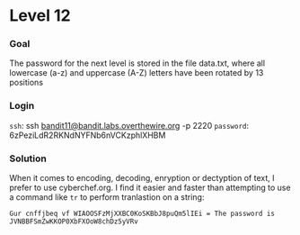 # Level 12

### Goal
The password for the next level is stored in the file data.txt, where all lowercase (a-z) and uppercase (A-Z) letters have been rotated by 13 positions

### Login
`ssh`: ssh bandit11@bandit.labs.overthewire.org -p 2220
`password`: 6zPeziLdR2RKNdNYFNb6nVCKzphlXHBM


### Solution
When it comes to encoding, decoding, enryption or dectyption of text, I prefer to use cyberchef.org. I find it easier and faster than attempting to use a command like `tr` to perform tranlastion on a string:
```text
Gur cnffjbeq vf WIAOOSFzMjXXBC0KoSKBbJ8puQm5lIEi = The password is JVNBBFSmZwKKOP0XbFXOoW8chDz5yVRv
```